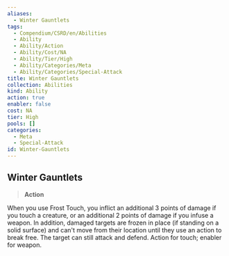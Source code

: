```yaml
---
aliases:
  - Winter Gauntlets
tags:
  - Compendium/CSRD/en/Abilities
  - Ability
  - Ability/Action
  - Ability/Cost/NA
  - Ability/Tier/High
  - Ability/Categories/Meta
  - Ability/Categories/Special-Attack
title: Winter Gauntlets
collection: Abilities
kind: Ability
action: true
enabler: false
cost: NA
tier: High
pools: []
categories:
  - Meta
  - Special-Attack
id: Winter-Gauntlets
---
```

## Winter Gauntlets    
>**Action**  
    
When you use Frost Touch, you inflict an additional 3 points of damage if you touch a creature, or an additional 2 points of damage if you infuse a weapon. In addition, damaged targets are frozen in place (if standing on a solid surface) and can't move from their location until they use an action to break free. The target can still attack and defend. Action for touch; enabler for weapon.
